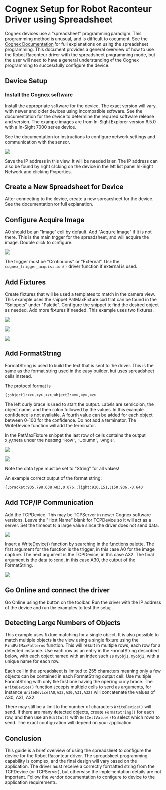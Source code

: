 # Cognex Setup for Robot Raconteur Driver using Spreadsheet

Cognex devices use a "spreadsheet" programming paradigm. This programming method is unusual, and is difficult to
document. See the [Cognex Documentation](https://support.cognex.com/docs/is2d_2330/web/EN/InSight_Sheet/Content/Topics/GettingStarted/getstarted_sheet.htm)
for full explanations on using the spreadsheet programming.
This document provides a general overview of how to use the Robot Raconteur driver with the spreadsheet
programming mode, but the user will need to have a general understanding of the Cognex programming to
successfully configure the device.

## Device Setup

### Install the Cognex software

Install the appropriate software for the device. The exact version will vary, with newer and older devices
using incompatible software. See the documentation for the device to determine the required software release and version.
The example images are from In-Sight Explorer version 6.5.0 with a In-Sight 7000 series device.

See the documentation for instructions to configure network settings and communication with the sensor.

![](images/ip_lookup.png)

Save the IP address in this view. It will be needed later. The IP address can also be found by right
clicking on the device in the left list panel In-Sight Network and clicking Properties.

## Create a New Spreadsheet for Device

After connecting to the device, create a new spreadsheet for the device. See the documentation
for full explanation.

## Configure Acquire Image

A0 should be an "Image" cell by default. Add "Acquire Image" if it is not there.
This is the main trigger for the spreadsheet, and will
acquire the image. Double click to configure.

![](images/spreadsheet/image_settings.png)

The trigger must be "Continuous" or "External". Use the `cognex_trigger_acquisition()` driver function
if external is used.

## Add Fixtures

Create fixtures that will be used a templates to match in the camera view. This example
uses the snippet PatMaxFixture.cxd that can be found in the "Snippets" under "Palette".
Configure the snippet to find the desired object as needed. Add more fixtures if needed.
This example uses two fixtures.

![](images/spreadsheet/fixture_config1.png)

![](images/spreadsheet/fixture_config2.png)

![](images/spreadsheet/fixture_config3.png)

## Add FormatString

FormatString is used to build the text that is sent to the driver. This is the same as the format string used in the easy
builder, but uses spreadsheet cells instead.

The protocol format is

```
{;object1:<x>,<y>,<z>;object2:<x>,<y>,<z>
```

The left curly brace is used to start the output. Labels are
semicolon, the object name, and then colon followed by the
values. In this example confidence is not available. A fourth value can be added
for each object between 0-100 for the confidence. Do not add a terminator.
The WriteDevice function will add the terminator.

In the PatMaxFixture snippet the last row of cells contains the output
x,y,theta under the heading "Row", "Column", "Angle".

![](images/spreadsheet/formatstring2.png)

![](images/spreadsheet/formatstring1.png)

Note the data type must be set to "String" for all values!

An example correct output of the format string:

```
{;bracket:935.798,638.683,0.076,;light:910.151,1150.936,-0.640
```

## Add TCP/IP Communication

Add the TCPDevice. This may be TCPServer in newer Cognex software versions. Leave the "Host Name" blank for
TCPDevice so it will act as a server. Set the timeout
to a large value since the driver does not send data.

![](images/spreadsheet/tcpdevice.png)

Insert a [WriteDevice()]() function by searching in the functions palette. The first argument for the function is the
trigger, in this case A0 for the image capture. The next argument is the TCPDevice, in this case A32. The final argument
is the data to send, in this case A30, the output
of the FormatString.

![](images/spreadsheet/tcpdevice2.png)

## Go Online and connect the driver

Go Online using the button on the toolbar. Run the driver
with the IP address of the device and run the examples to
test the setup.

## Detecting Large Numbers of Objects

This example uses fixture matching for a single object. It is also possible to match multiple objects
in the view using a single fixture using the `FindPatMaxPatterns` function. This will result
in multiple rows, each row for a detected instance. Use each row as an entry in the FormatString
described below, with each object named with an index such as `myobj1`, `myobj2`, with a unique name
for each row.

Each cell in the spreadsheet is limited to 255 characters meaning only a few objects can be contained
in each FormatString output cell. Use multiple FormatString with only the first one having the opening curly
brace. The `WriteDevice()` function accepts multiple cells to send as arguments, for instance
`WriteDevice(A0,A32,A30,A31,A32)` will concatenate the values of A30, A31, A32.

There may still be a limit to the number of characters `WriteDevice()` will send. If there are many detected
objects, create `FormatString()` for each row, and then use an `EditInt()` with `GetCellValue()`
to select which rows to send. The exact configuration will depend on your application.

## Conclusion

This guide is a brief overview of using the spreadsheet to configure the device for the Robot Raconteur driver.
The spreadsheet programming capability is complex, and the final design will vary based on the application.
The driver must receive a correctly formatted string from the TCPDevice (or TCPServer), but otherwise
the implementation details are not important. Follow the vendor documentation to configure to device
to the application requirements.
